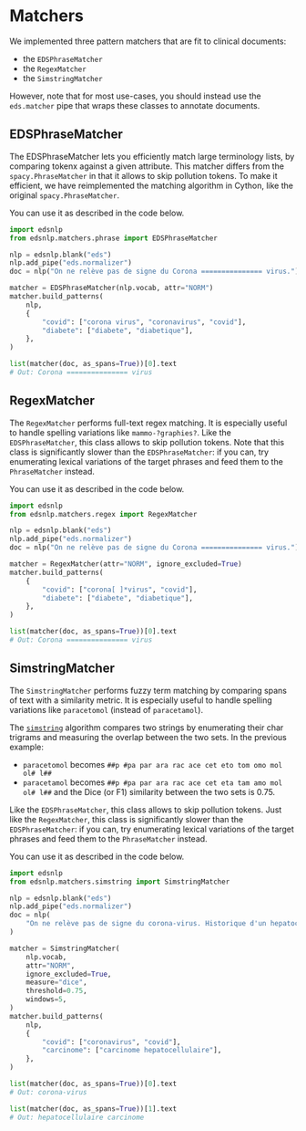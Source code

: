 # Matchers

We implemented three pattern matchers that are fit to clinical documents:

- the `EDSPhraseMatcher`
- the `RegexMatcher`
- the `SimstringMatcher`

However, note that for most use-cases, you should instead use the `eds.matcher` pipe that wraps these classes to annotate documents.

## EDSPhraseMatcher

The EDSPhraseMatcher lets you efficiently match large terminology lists, by comparing tokenx against a given attribute.
This matcher differs from the `spacy.PhraseMatcher` in that it allows to skip pollution tokens. To make it efficient, we
have reimplemented the matching algorithm in Cython, like the original `spacy.PhraseMatcher`.

You can use it as described in the code below.

```python
import edsnlp
from edsnlp.matchers.phrase import EDSPhraseMatcher

nlp = edsnlp.blank("eds")
nlp.add_pipe("eds.normalizer")
doc = nlp("On ne relève pas de signe du Corona =============== virus.")

matcher = EDSPhraseMatcher(nlp.vocab, attr="NORM")
matcher.build_patterns(
    nlp,
    {
        "covid": ["corona virus", "coronavirus", "covid"],
        "diabete": ["diabete", "diabetique"],
    },
)

list(matcher(doc, as_spans=True))[0].text
# Out: Corona =============== virus
```

## RegexMatcher

The `RegexMatcher` performs full-text regex matching.
It is especially useful to handle spelling variations like `mammo-?graphies?`.
Like the `EDSPhraseMatcher`, this class allows to skip pollution tokens.
Note that this class is significantly slower than the `EDSPhraseMatcher`: if you can, try enumerating
lexical variations of the target phrases and feed them to the `PhraseMatcher` instead.

You can use it as described in the code below.

```python
import edsnlp
from edsnlp.matchers.regex import RegexMatcher

nlp = edsnlp.blank("eds")
nlp.add_pipe("eds.normalizer")
doc = nlp("On ne relève pas de signe du Corona =============== virus.")

matcher = RegexMatcher(attr="NORM", ignore_excluded=True)
matcher.build_patterns(
    {
        "covid": ["corona[ ]*virus", "covid"],
        "diabete": ["diabete", "diabetique"],
    },
)

list(matcher(doc, as_spans=True))[0].text
# Out: Corona =============== virus
```


## SimstringMatcher

The `SimstringMatcher` performs fuzzy term matching by comparing spans of text with a
similarity metric. It is especially useful to handle spelling variations like
`paracetomol` (instead of `paracetamol`).

The [`simstring`](www.chokkan.org/software/simstring/) algorithm compares two strings by enumerating their char trigrams and
measuring the overlap between the two sets. In the previous example:
- `paracetomol` becomes `##p #pa par ara rac ace cet eto tom omo mol ol# l##`
- `paracetamol` becomes `##p #pa par ara rac ace cet eta tam amo mol ol# l##`
and the Dice (or F1) similarity between the two sets is 0.75.

Like the `EDSPhraseMatcher`, this class allows to skip pollution tokens.
Just like the `RegexMatcher`, this class is significantly slower than the
`EDSPhraseMatcher`: if you can, try enumerating lexical variations of the target phrases
and feed them to the `PhraseMatcher` instead.

You can use it as described in the code below.

```python
import edsnlp
from edsnlp.matchers.simstring import SimstringMatcher

nlp = edsnlp.blank("eds")
nlp.add_pipe("eds.normalizer")
doc = nlp(
    "On ne relève pas de signe du corona-virus. Historique d'un hepatocellulaire carcinome."
)

matcher = SimstringMatcher(
    nlp.vocab,
    attr="NORM",
    ignore_excluded=True,
    measure="dice",
    threshold=0.75,
    windows=5,
)
matcher.build_patterns(
    nlp,
    {
        "covid": ["coronavirus", "covid"],
        "carcinome": ["carcinome hepatocellulaire"],
    },
)

list(matcher(doc, as_spans=True))[0].text
# Out: corona-virus

list(matcher(doc, as_spans=True))[1].text
# Out: hepatocellulaire carcinome
```
